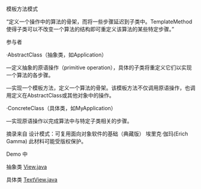 模板方法模式

“定义一个操作中的算法的骨架，而将一些步骤延迟到子类中。TemplateMethod使得子类可以不改变一个算法的结构即可重定义该算法的某些特定步骤。”

参与者

·AbstractClass（抽象类，如Application）

—定义抽象的原语操作（primitive operation），具体的子类将重定义它们以实现一个算法的各步骤。

—实现一个模板方法，定义一个算法的骨架。该模板方法不仅调用原语操作，也调用定义在AbstractClass或其他对象中的操作。

·ConcreteClass（具体类，如MyApplication）

—实现原语操作以完成算法中与特定子类相关的步骤。

摘录来自
设计模式：可复用面向对象软件的基础（典藏版）
埃里克·伽玛(Erich Gamma)
此材料可能受版权保护。

Demo 中

抽象类 [View.java](View.java)

具体类 [TextView.java](TextView.java)
